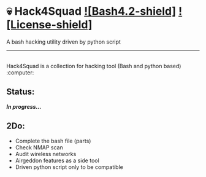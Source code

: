 # :skull: Hack4Squad [![Bash4.2-shield]](http://tldp.org/LDP/abs/html/bashver4.html#AEN21220) [![License-shield]](https://raw.githubusercontent.com/KMx404/Hack4Squad/LICENSE.md)



A bash hacking utility driven by python script 
<hr> <br />
Hack4Squad is a collection for hacking tool (Bash and python based) :computer: <br />





## Status: 
<b><i>In progress...</i></b>


## 2Do: 
* Complete the bash file (parts) 
* Check NMAP scan 
* Audit wireless networks 
* Airgeddon features as a side tool 
* Driven python script only to be compatible 

<br />


